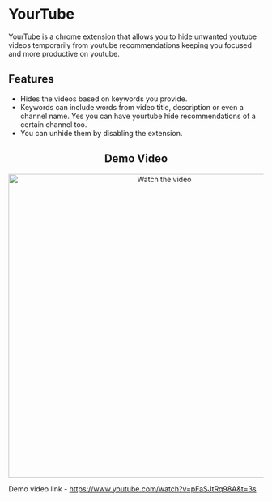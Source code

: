 # YourTube

YourTube is a chrome extension that allows you to hide unwanted youtube videos temporarily from youtube recommendations keeping you focused and more productive on youtube.

## Features

- Hides the videos based on keywords you provide.
- Keywords can include words from video title, description or even a channel name. Yes you can have yourtube hide recommendations of a certain channel too.
- You can unhide them by disabling the extension.

<div align="center">
  <h2>Demo Video</h2>
  <a href="https://www.youtube.com/watch?v=pFaSJtRq98A&t=3s" target="_blank">
    <img src="https://img.youtube.com/vi/v=pFaSJtRq98A/maxresdefault.jpg" alt="Watch the video" width="600" height="auto"/>
  </a>
</div>

Demo video link - https://www.youtube.com/watch?v=pFaSJtRq98A&t=3s

